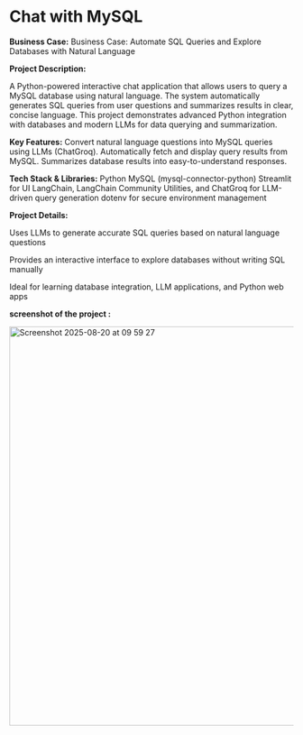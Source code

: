# Chat with MySQL

**Business Case:**
Business Case: Automate SQL Queries and Explore Databases with Natural Language

**Project Description:**

A Python-powered interactive chat application that allows users to query a MySQL database using natural language. The system automatically generates SQL queries from user questions and summarizes results in clear, concise language. This project demonstrates advanced Python integration with databases and modern LLMs for data querying and summarization.

**Key Features:**
Convert natural language questions into MySQL queries using LLMs (ChatGroq).
Automatically fetch and display query results from MySQL.
Summarizes database results into easy-to-understand responses.

**Tech Stack & Libraries:**
Python
MySQL (mysql-connector-python)
Streamlit for UI
LangChain, LangChain Community Utilities, and ChatGroq for LLM-driven query generation
dotenv for secure environment management

**Project Details:**

Uses LLMs to generate accurate SQL queries based on natural language questions

Provides an interactive interface to explore databases without writing SQL manually

Ideal for learning database integration, LLM applications, and Python web apps

**screenshot of the project :**

<img width="1124" height="708" alt="Screenshot 2025-08-20 at 09 59 27" src="https://github.com/user-attachments/assets/aacb5649-b4d0-430f-8106-28c411eec681" />


